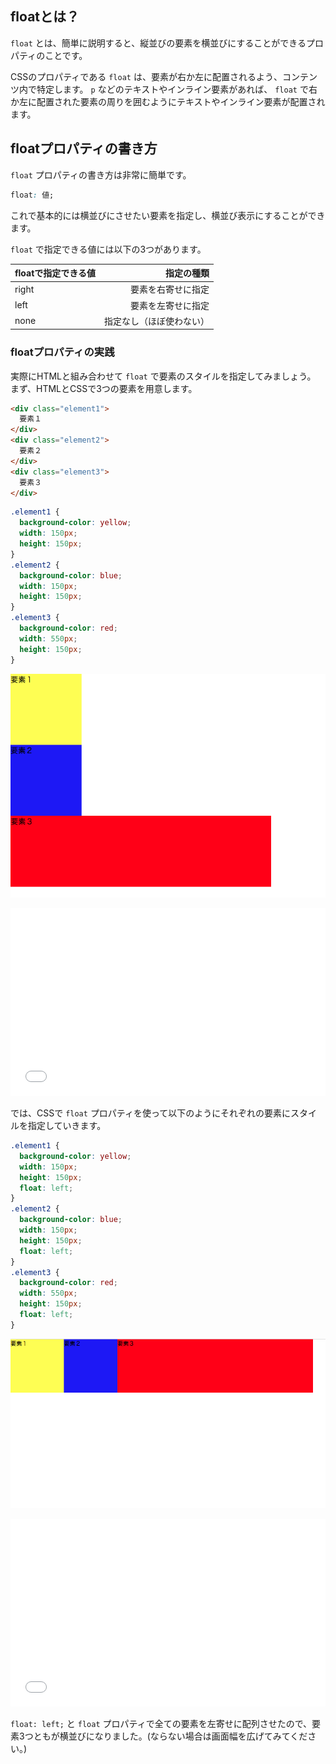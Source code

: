 ## floatとは？

`float` とは、簡単に説明すると、縦並びの要素を横並びにすることができるプロパティのことです。

CSSのプロパティである `float` は、要素が右か左に配置されるよう、コンテンツ内で特定します。
`p` などのテキストやインライン要素があれば、 `float` で右か左に配置された要素の周りを囲むようにテキストやインライン要素が配置されます。

## floatプロパティの書き方

`float` プロパティの書き方は非常に簡単です。

```css
float: 値;
```

これで基本的には横並びにさせたい要素を指定し、横並び表示にすることができます。

`float` で指定できる値には以下の3つがあります。

| floatで指定できる値 | 指定の種類 |
| ------------- | -----:|
| right | 要素を右寄せに指定 |
| left | 要素を左寄せに指定 |
| none | 指定なし（ほぼ使わない） |


### floatプロパティの実践

実際にHTMLと組み合わせて `float` で要素のスタイルを指定してみましょう。
まず、HTMLとCSSで3つの要素を用意します。

```html
<div class="element1">
  要素１
</div>
<div class="element2">
  要素２
</div>
<div class="element3">
  要素３
</div>
```

```css
.element1 {
  background-color: yellow;
  width: 150px;
  height: 150px;
}
.element2 {
  background-color: blue;
  width: 150px;
  height: 150px;
}
.element3 {
  background-color: red;
  width: 550px;
  height: 150px;
}
```

![float-sample1.png](./images/float-sample1.png)

<iframe width="100%" height="300" src="//jsfiddle.net/codegrit_hiro/6vf34nkb/embedded/html,css,result/dark/" allowfullscreen="allowfullscreen" allowpaymentrequest frameborder="0"></iframe>

では、CSSで `float` プロパティを使って以下のようにそれぞれの要素にスタイルを指定していきます。

```css
.element1 {
  background-color: yellow;
  width: 150px;
  height: 150px;
  float: left;
}
.element2 {
  background-color: blue;
  width: 150px;
  height: 150px;
  float: left;
}
.element3 {
  background-color: red;
  width: 550px;
  height: 150px;
  float: left;
}
```

![float-sample2.png](./images/float-sample2.png)

<iframe width="100%" height="300" src="//jsfiddle.net/codegrit_hiro/mtL14v97/1/embedded/html,css,result/dark/" allowfullscreen="allowfullscreen" allowpaymentrequest frameborder="0"></iframe>

 `float: left;` と `float` プロパティで全ての要素を左寄せに配列させたので、要素3つともが横並びになりました。(ならない場合は画面幅を広げてみてください。)